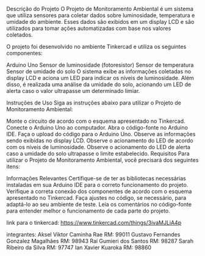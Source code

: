 Descrição do Projeto
O Projeto de Monitoramento Ambiental é um sistema que utiliza sensores para coletar dados sobre luminosidade, temperatura e umidade do ambiente. Esses dados são exibidos em um display LCD e são utilizados para tomar ações automatizadas com base nos valores coletados.

O projeto foi desenvolvido no ambiente Tinkercad e utiliza os seguintes componentes:

Arduino Uno
Sensor de luminosidade (fotoresistor)
Sensor de temperatura
Sensor de umidade do solo
O sistema exibe as informações coletadas no display LCD e aciona um LED para indicar os níveis de luminosidade. Além disso, é realizada uma análise da umidade do solo, acionando um LED de alerta caso o valor ultrapasse um determinado limiar.

Instruções de Uso
Siga as instruções abaixo para utilizar o Projeto de Monitoramento Ambiental:

Monte o circuito de acordo com o esquema apresentado no Tinkercad.
Conecte o Arduino Uno ao computador.
Abra o código-fonte no Arduino IDE.
Faça o upload do código para o Arduino Uno.
Observe as informações sendo exibidas no display LCD.
Observe o acionamento do LED de acordo com os níveis de luminosidade.
Observe o acionamento do LED de alerta caso a umidade do solo ultrapasse o limite estabelecido.
Requisitos
Para utilizar o Projeto de Monitoramento Ambiental, você precisará dos seguintes itens:

Informações Relevantes
Certifique-se de ter as bibliotecas necessárias instaladas em sua Arduino IDE para o correto funcionamento do projeto.
Verifique a correta conexão dos componentes de acordo com o esquema apresentado no Tinkercad.
Faça ajustes no código, se necessário, para adaptá-lo ao seu ambiente de teste.
Leia os comentários no código-fonte para entender melhor o funcionamento de cada parte do projeto.

link para o tinkercad:
https://www.tinkercad.com/things/3ivaMJLiA4p

integrantes:
Aksel Viktor Caminha Rae RM: 99011
Gustavo Fernandes Gonzalez Magalhães RM: 98943
Raí Gumieri dos Santos RM: 98287
Sarah Ribeiro da Silva RM: 97747
Ian Xavier Kuaroka RM: 98860

